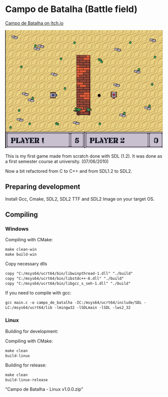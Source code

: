 
# Campo de Batalha (Battle field)

[Campo de Batalha on Itch.io](https://arthurmoreno.itch.io/campo-de-batalha)

![Alt text](./general-assets/Screenshot-linux-v1.0.0.png)

This is my first game made from scratch done with SDL (1.2).
It was done as a first semester course at university. (07/06/2010)

Now a bit refactored from C to C++ and from SDL1.2 to SDL2.

## Preparing development

Install Gcc, Cmake, SDL2, SDL2 TTF and SDL2 Image on your target OS.

## Compiling

### Windows

Compiling with CMake:
```
make clean-win
make build-win
```

Copy necessary dlls
```
copy "C:/msys64/ucrt64/bin/libwinpthread-1.dll" "./build"
copy "C:/msys64/ucrt64/bin/libstdc++-6.dll" "./build"
copy "C:/msys64/ucrt64/bin/libgcc_s_seh-1.dll" "./build"
```

If you need to compile with gcc:
```
gcc main.c -o campo_de_batalha -IC:/msys64/ucrt64/include/SDL -LC:/msys64/ucrt64/lib -lmingw32 -lSDLmain -lSDL -lws2_32
```

### Linux

Building for development:

Compiling with CMake:
```
make clean
build-linux
```

Building for release:

```
make clean
build-linux-release
```

"Campo de Batalha - Linux v1.0.0.zip"